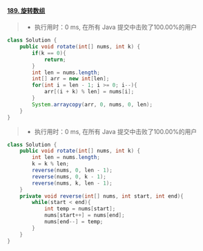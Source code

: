 #### [189. 旋转数组](https://leetcode-cn.com/problems/rotate-array/)

> - 执行用时：0 ms, 在所有 Java 提交中击败了100.00%的用户

```java
class Solution {
    public void rotate(int[] nums, int k) {
        if(k == 0){
            return;
        }
        int len = nums.length;
        int[] arr = new int[len];
        for(int i = len - 1; i >= 0; i--){
            arr[(i + k) % len] = nums[i];
        }
        System.arraycopy(arr, 0, nums, 0, len);
    }
}
```

> - 执行用时：0 ms, 在所有 Java 提交中击败了100.00%的用户

```java
class Solution {
    public void rotate(int[] nums, int k) {
        int len = nums.length;
        k = k % len;
        reverse(nums, 0, len - 1);
        reverse(nums, 0, k - 1);
        reverse(nums, k, len - 1);
    }
    private void reverse(int[] nums, int start, int end){
        while(start < end){
            int temp = nums[start];
            nums[start++] = nums[end];
            nums[end--] = temp;
        }
    }
}
```

